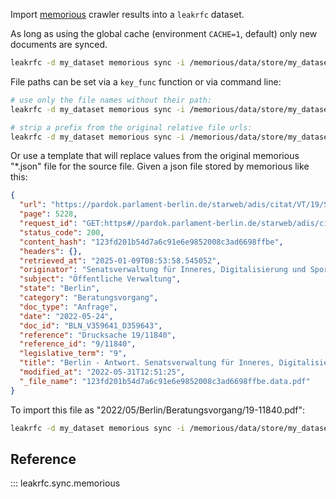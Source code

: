 Import [memorious](https://github.com/alephdata/memorious) crawler results into a `leakrfc` dataset.

As long as using the global cache (environment `CACHE=1`, default) only new documents are synced.

```bash
leakrfc -d my_dataset memorious sync -i /memorious/data/store/my_dataset
```

File paths can be set via a `key_func` function or via command line:

```bash
# use only the file names without their path:
leakrfc -d my_dataset memorious sync -i /memorious/data/store/my_dataset --name-only

# strip a prefix from the original relative file urls:
leakrfc -d my_dataset memorious sync -i /memorious/data/store/my_dataset --strip-prefix "assets/docs"
```

Or use a template that will replace values from the original memorious "\*.json" file for the source file. Given a json file stored by memorious like this:

```json
{
  "url": "https://pardok.parlament-berlin.de/starweb/adis/citat/VT/19/SchrAnfr/S19-11840.pdf",
  "page": 5228,
  "request_id": "GET:https#//pardok.parlament-berlin.de/starweb/adis/citat/VT/19/SchrAnfr/S19-11840.pdf",
  "status_code": 200,
  "content_hash": "123fd201b54d7a6c91e6e9852008c3ad6698ffbe",
  "headers": {},
  "retrieved_at": "2025-01-09T08:53:58.545052",
  "originator": "Senatsverwaltung für Inneres, Digitalisierung und Sport",
  "subject": "Öffentliche Verwaltung",
  "state": "Berlin",
  "category": "Beratungsvorgang",
  "doc_type": "Anfrage",
  "date": "2022-05-24",
  "doc_id": "BLN_V359641_D359643",
  "reference": "Drucksache 19/11840",
  "reference_id": "9/11840",
  "legislative_term": "9",
  "title": "Berlin - Antwort. Senatsverwaltung für Inneres, Digitalisierung und Sport - Drucksache 19/11840, 24.05.2022",
  "modified_at": "2022-05-31T12:51:25",
  "_file_name": "123fd201b54d7a6c91e6e9852008c3ad6698ffbe.data.pdf"
}
```

To import this file as "2022/05/Berlin/Beratungsvorgang/19-11840.pdf":

```bash
leakrfc -d my_dataset memorious sync -i /memorious/data/store/my_dataset --key-template "{{ date[:4] }}/{{ date[5:7] }}/{{ state }}/{{ category }}/{{ reference.replace('/','-') }}.{{ url.split('.')[-1] }}"
```

## Reference

::: leakrfc.sync.memorious
